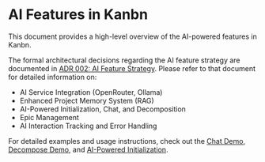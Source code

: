 # AI Features in Kanbn

This document provides a high-level overview of the AI-powered features in Kanbn.

The formal architectural decisions regarding the AI feature strategy are documented in [ADR 002: AI Feature Strategy](./adrs/0002-ai-feature-strategy.md). Please refer to that document for detailed information on:

- AI Service Integration (OpenRouter, Ollama)
- Enhanced Project Memory System (RAG)
- AI-Powered Initialization, Chat, and Decomposition
- Epic Management
- AI Interaction Tracking and Error Handling

For detailed examples and usage instructions, check out the [Chat Demo](demos/chat-demo.md), [Decompose Demo](demos/decompose-demo.md), and [AI-Powered Initialization](ai-init.md).
